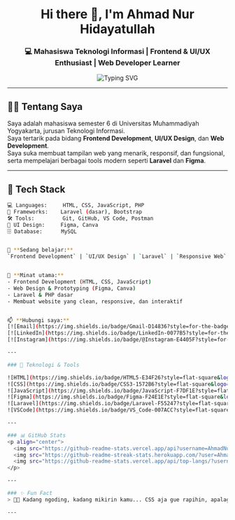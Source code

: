 <h1 align="center">Hi there 👋, I'm Ahmad Nur Hidayatullah</h1>
<h3 align="center">💻 Mahasiswa Teknologi Informasi | Frontend & UI/UX Enthusiast | Web Developer Learner</h3>

<p align="center">
  <img src="https://readme-typing-svg.herokuapp.com?font=Fira+Code&weight=500&size=22&pause=1000&color=0AE98C&center=true&vCenter=true&width=435&lines=Halo+semua%2C+selamat+datang+di+profil+saya!;Saya+lumayan+suka+ngoding+dan+ngedesain.!" alt="Typing SVG" />
</p>

---

## 🧑‍💻 Tentang Saya

Saya adalah mahasiswa semester 6 di Universitas Muhammadiyah Yogyakarta, jurusan Teknologi Informasi.  
Saya tertarik pada bidang **Frontend Development**, **UI/UX Design**, dan **Web Development**.  
Saya suka membuat tampilan web yang menarik, responsif, dan fungsional, serta mempelajari berbagai tools modern seperti **Laravel** dan **Figma**.

---

## 🧰 Tech Stack

```bash
💻 Languages:     HTML, CSS, JavaScript, PHP
🧰 Frameworks:    Laravel (dasar), Bootstrap
🛠️ Tools:         Git, GitHub, VS Code, Postman
🎨 UI Design:     Figma, Canva
🗄️ Database:      MySQL


🌱 **Sedang belajar:**  
`Frontend Development` | `UI/UX Design` | `Laravel` | `Responsive Web`


🧠 **Minat utama:**  
- Frontend Development (HTML, CSS, JavaScript)
- Web Design & Prototyping (Figma, Canva)
- Laravel & PHP dasar
- Membuat website yang clean, responsive, dan interaktif


📫 **Hubungi saya:**  
[![Email](https://img.shields.io/badge/Gmail-D14836?style=for-the-badge&logo=gmail&logoColor=white)](mailto:ahmadnurhidayatulla@gmail.com)  
[![LinkedIn](https://img.shields.io/badge/LinkedIn-0077B5?style=for-the-badge&logo=linkedin&logoColor=white)](https://linkedin.com/in/ahmad-nurhidayatullah-853502341)  
[![Instagram](https://img.shields.io/badge/@Instagram-E4405F?style=for-the-badge&logo=instagram&logoColor=white)](https://instagram.com/ahmadnurop)  

---

### 🚀 Teknologi & Tools

![HTML](https://img.shields.io/badge/HTML5-E34F26?style=flat-square&logo=html5&logoColor=white)
![CSS](https://img.shields.io/badge/CSS3-1572B6?style=flat-square&logo=css3&logoColor=white)
![JavaScript](https://img.shields.io/badge/JavaScript-F7DF1E?style=flat-square&logo=javascript&logoColor=black)
![Figma](https://img.shields.io/badge/Figma-F24E1E?style=flat-square&logo=figma&logoColor=white)
![Laravel](https://img.shields.io/badge/Laravel-F55247?style=flat-square&logo=laravel&logoColor=white)
![VSCode](https://img.shields.io/badge/VS_Code-007ACC?style=flat-square&logo=visual-studio-code&logoColor=white)

---

### 📊 GitHub Stats
<p align="center">
  <img src="https://github-readme-stats.vercel.app/api?username=AhmadNurHidayatullah&show_icons=true&theme=tokyonight" alt="stats" />
  <img src="https://github-readme-streak-stats.herokuapp.com/?user=AhmadNurHidayatullah&theme=tokyonight" alt="streak"/>
  <img src="https://github-readme-stats.vercel.app/api/top-langs/?username=AhmadNurHidayatullah&layout=compact&theme=tokyonight" alt="top-langs"/>
</p>

---

### ✨ Fun Fact
> 👨‍💻 Kadang ngoding, kadang mikirin kamu... CSS aja gue rapihin, apalagi apa?

---
